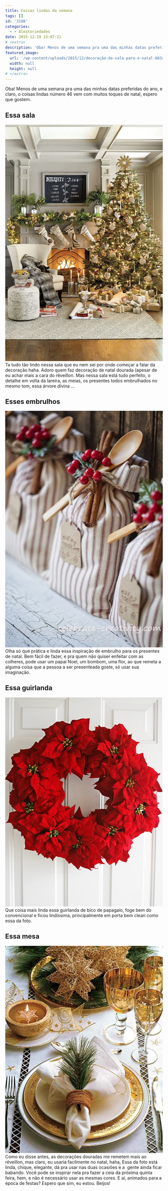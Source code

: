 ```yaml
---
title: Coisas lindas da semana
tags: []
id: '3188'
categories:
  - - Aleatoriedades
date: 2015-12-19 13:07:21
# <extra>
description: 'Oba! Menos de uma semana pra uma das minhas datas preferidas do ano, e claro, o coisas lindas número 46 vem com muitos toques de natal, espero que gostem. Essa sala Ta tudo tão lindo nessa sala que eu nem sei por onde começar a falar da decoração haha. Adoro quem faz decoração de natal dourada (apesar de eu achar mais a cara do réveillon. Mas nessa sala está tudo perfeito, o detalhe em volta da lareira, as meias, os presentes todos embrulhados no mesmo tom, essa árvore divina &#8230; Esses embrulhos Olha só que prática e linda essa inspiração de embrulho para os presentes de natal. Bem fácil de fazer, e pra quem não quiser enfeitar com as colheres, pode usar um papai Noel, um bombom, uma flor, ao que remeta a alguma coisa que a pessoa a ser &hellip;'
featured_image: 
  url: '/wp-content/uploads/2015/12/decoração-de-sala-para-o-natal-683x1024.jpg'
  width: null
  height: null
# </extra>
---
```


Oba! Menos de uma semana pra uma das minhas datas preferidas do ano, e claro, o coisas lindas número 46 vem com muitos toques de natal, espero que gostem.

## Essa sala

[![decoração dourada para o natal](/wp-content/uploads/2015/12/decoração-de-sala-para-o-natal-683x1024.jpg)](/wp-content/uploads/2015/12/decoração-de-sala-para-o-natal.jpg) Ta tudo tão lindo nessa sala que eu nem sei por onde começar a falar da decoração haha. Adoro quem faz decoração de natal dourada (apesar de eu achar mais a cara do réveillon. Mas nessa sala está tudo perfeito, o detalhe em volta da lareira, as meias, os presentes todos embrulhados no mesmo tom, essa árvore divina ...

## Esses embrulhos

[![dica de embalagem para presente](/wp-content/uploads/2015/12/embalagem-de-presente-inspiração-683x1024.jpg)](/wp-content/uploads/2015/12/embalagem-de-presente-inspiração.jpg) Olha só que prática e linda essa inspiração de embrulho para os presentes de natal. Bem fácil de fazer, e pra quem não quiser enfeitar com as colheres, pode usar um papai Noel, um bombom, uma flor, ao que remeta a alguma coisa que a pessoa a ser presenteada goste, só usar sua imaginação.

## Essa guirlanda

[![guirlanda vermelha - guirlanda de flores](/wp-content/uploads/2015/12/guirlanda-de-bico-de-papagaio.jpg)](/wp-content/uploads/2015/12/guirlanda-de-bico-de-papagaio.jpg) Que coisa mais linda essa guirlanda de bico de papagaio, foge bem do convencional e ficou lindíssima, principalmente em porta bem clean como essa da foto.

## Essa mesa

[![mesa de ceia de natal - decoração ](/wp-content/uploads/2015/12/decoração-de-mesa-para-ceia-de-natal.jpg)](/wp-content/uploads/2015/12/decoração-de-mesa-para-ceia-de-natal.jpg) Como eu disse antes, as decorações douradas me remetem mais ao réveillon, mas claro, eu usaria facilmente no natal, haha, Essa da foto está linda, chique, elegante, dá pra usar nas duas ocasiões e a  gente ainda ficar babando. Você pode se inspirar nela pra fazer a ceia da próxima quinta feira, hem, e não é necessário usar as mesmas cores. E aí, animados para a época de festas? Espero que sim, eu estou. Beijos!
